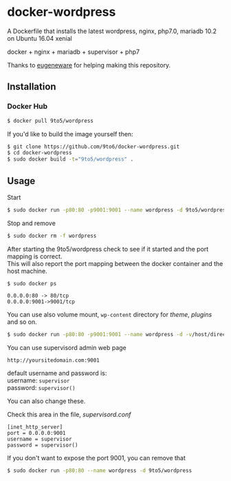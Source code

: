 # docker-wordpress

A Dockerfile that installs the latest wordpress, nginx, php7.0, mariadb 10.2 on Ubuntu 16.04 xenial

docker + nginx + mariadb + supervisor + php7

Thanks to [eugeneware](https://github.com/eugeneware/docker-wordpress-nginx) for helping making this repository. 

## Installation


### Docker Hub

```bash
$ docker pull 9to5/wordpress
```

If you'd like to build the image yourself then:

```bash
$ git clone https://github.com/9to6/docker-wordpress.git
$ cd docker-wordpress
$ sudo docker build -t="9to5/wordpress" .
```

## Usage

Start

```bash
$ sudo docker run -p80:80 -p9001:9001 --name wordpress -d 9to5/wordpress
```

Stop and remove

```bash
$ sudo docker rm -f wordpress
```

After starting the 9to5/wordpress check to see if it started and the port mapping is correct.  
This will also report the port mapping between the docker container and the host machine.

```
$ sudo docker ps

0.0.0.0:80 -> 80/tcp
0.0.0.0:9001->9001/tcp
```

You can use also volume mount, `wp-content` directory for *theme*, *plugins* and so on.

```bash
$ sudo docker run -p80:80 -p9001:9001 --name wordpress -d -v/host/directory/wp-content:/usr/share/nginx/www/wp-content 9to5/wordpress
```

You can use supervisord admin web page

```
http://yoursitedomain.com:9001
```

default username and password is:  
username: `supervisor`  
password: `supervisor()`  

You can also change these.

Check this area in the file, *supervisord.conf*

```
[inet_http_server]
port = 0.0.0.0:9001
username = supervisor
password = supervisor()
```

If you don't want to expose the port 9001, you can remove that

```bash
$ sudo docker run -p80:80 --name wordpress -d 9to5/wordpress
```

